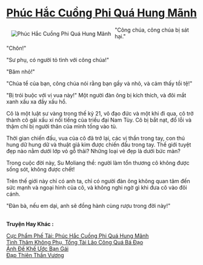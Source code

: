<a href="https://truyentiki.com/phuc-hac-cuong-phi-qua-hung-manh.31695/" title="Phúc Hắc Cuồng Phi Quá Hung Mãnh"><h1>Phúc Hắc Cuồng Phi Quá Hung Mãnh</h1></a><div style="display:table"><img align="right" style="float: left; padding: 10px;" src="https://truyentiki.com/a/img/str/src/31695.jpg" alt="Phúc Hắc Cuồng Phi Quá Hung Mãnh">"Công chúa, công chúa bị sát hại." <p></p> "Chôn!" <p></p> "Sư phụ, có người tỏ tình với công chúa!" <p></p> "Băm nhỏ!" <p></p> "Chúa tể của bạn, công chúa nói rằng bạn gầy và nhỏ, và cảm thấy tồi tệ!" <p></p> "Bị trói buộc với vị vua này!" Một người đàn ông bị kích thích, và đôi mắt xanh xấu xa đầy xấu hổ. <p></p> Cô là một luật sư vàng trong thế kỷ 21, vô đạo đức và một khi đi qua, cô trở thành cô gái xấu xí nổi tiếng của triều đại Nam Tùy. Cô bị bắt nạt, đổ lỗi và thậm chí bị người thân của mình tống vào tù. <p></p> Thời gian chiến đấu, vua của cô đã trở lại, các vị thần trong tay, con thú hung dữ hung dữ và thuật giả kim được chiến đấu trong tay. Thế giới tuyệt đẹp nào nằm dưới lớp vỏ gỗ thải? Những loại vẻ đẹp là dưới bức màn? <p></p> Trong cuộc đời này, Su Moliang thề: người làm tổn thương cô không được sống sót, không được chết! <p></p> Trên thế giới này chỉ có anh ta, chỉ có người đàn ông không quan tâm đến sức mạnh và ngoại hình của cô, và không nghi ngờ gì khi đưa cô vào đôi cánh. <p></p> "Đàn bà, nếu em dại, anh sẽ đồng hành cùng rượu trong đời này!"</div><p><br><b>Truyện Hay Khác :</b></p><a href="https://truyentiki.com/cuc-pham-phe-tai-phuc-hac-cuong-phi-qua-hung-manh.31694/" alt="Cực Phẩm Phế Tài: Phúc Hắc Cuồng Phi Quá Hung Mãnh">Cực Phẩm Phế Tài: Phúc Hắc Cuồng Phi Quá Hung Mãnh</a><br/><a href="https://wikitruyen.wordpress.com/2020/06/23/tinh-tham-khong-phu-tong-tai-lao-cong-qua-ba-dao/" alt="Tình Thâm Không Phụ, Tổng Tài Lão Công Quá Bá Đạo">Tình Thâm Không Phụ, Tổng Tài Lão Công Quá Bá Đạo</a><br/><a href="https://github.com/nownovels/topcv/tree/master/truyenhay/31667/README.md" alt="Ảnh Đế Khế Ước Bạn Gái">Ảnh Đế Khế Ước Bạn Gái</a><br/><a href="https://github.com/nownovels/topcv/tree/master/truyenhay/31734/README.md" alt="Đạp Thiên Thần Vương">Đạp Thiên Thần Vương</a><br/>